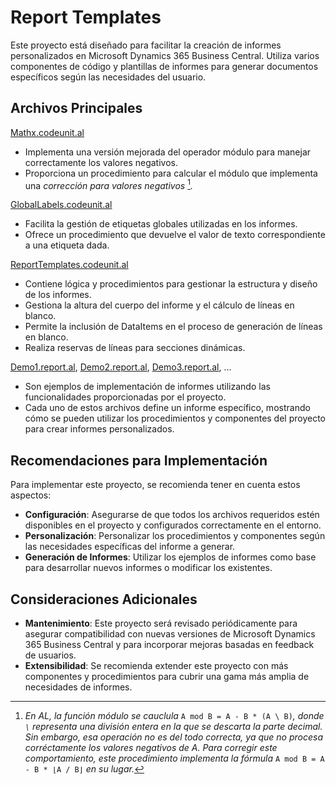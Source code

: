 # Report Templates

Este proyecto está diseñado para facilitar la creación de informes personalizados en Microsoft Dynamics 365 Business Central. Utiliza varios componentes de código y plantillas de informes para generar documentos específicos según las necesidades del usuario.

## Archivos Principales

[Mathx.codeunit.al](./doc/Mathx.codeunit.md)
- Implementa una versión mejorada del operador módulo para manejar correctamente los valores negativos.
- Proporciona un procedimiento para calcular el módulo que implementa una _corrección para valores negativos_ [^1]_._

[GlobalLabels.codeunit.al](./doc/GlobalLabels.codeunit.md)
- Facilita la gestión de etiquetas globales utilizadas en los informes.
- Ofrece un procedimiento que devuelve el valor de texto correspondiente a una etiqueta dada.

[ReportTemplates.codeunit.al](./doc/ReportTemplates.codeunit.md)
- Contiene lógica y procedimientos para gestionar la estructura y diseño de los informes.
- Gestiona la altura del cuerpo del informe y el cálculo de líneas en blanco.
- Permite la inclusión de DataItems en el proceso de generación de líneas en blanco.
- Realiza reservas de líneas para secciones dinámicas.

[Demo1.report.al](./src/report/demo/Demo1.report.al), [Demo2.report.al](./src/report/demo/Demo2.report.al), [Demo3.report.al](./src/report/demo/Demo3.report.al), ...
- Son ejemplos de implementación de informes utilizando las funcionalidades proporcionadas por el proyecto.
- Cada uno de estos archivos define un informe específico, mostrando cómo se pueden utilizar los procedimientos y componentes del proyecto para crear informes personalizados.

## Recomendaciones para Implementación

Para implementar este proyecto, se recomienda tener en cuenta estos aspectos:

- **Configuración**: Asegurarse de que todos los archivos requeridos estén disponibles en el proyecto y configurados correctamente en el entorno.
- **Personalización**: Personalizar los procedimientos y componentes según las necesidades específicas del informe a generar.
- **Generación de Informes**: Utilizar los ejemplos de informes como base para desarrollar nuevos informes o modificar los existentes.

## Consideraciones Adicionales

- **Mantenimiento**: Este proyecto será revisado periódicamente para asegurar compatibilidad con nuevas versiones de Microsoft Dynamics 365 Business Central y para incorporar mejoras basadas en feedback de usuarios.
- **Extensibilidad**: Se recomienda extender este proyecto con más componentes y procedimientos para cubrir una gama más amplia de necesidades de informes.

[^1]: _En AL, la función módulo se cauclula_ `A mod B = A - B * (A \ B)`_, donde `\` representa una división entera en la que se descarta la parte decimal. Sin embargo, esa operación no es del todo correcta, ya que no procesa corréctamente los valores negativos de A. Para corregir este comportamiento, este procedimiento implementa la fórmula_ `A mod B = A - B * ⌊A / B⌋` _en su lugar._
